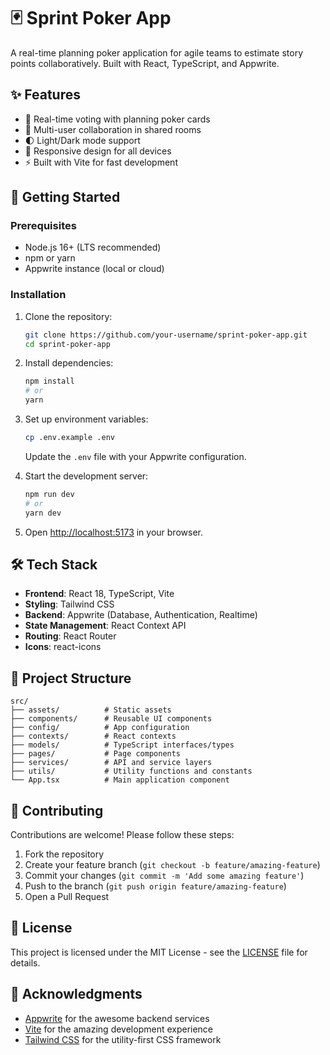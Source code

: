 # 🃏 Sprint Poker App

A real-time planning poker application for agile teams to estimate story points collaboratively. Built with React, TypeScript, and Appwrite.

## ✨ Features

- 🎴 Real-time voting with planning poker cards
- 👥 Multi-user collaboration in shared rooms
- 🌓 Light/Dark mode support
- 📱 Responsive design for all devices
- ⚡ Built with Vite for fast development

## 🚀 Getting Started

### Prerequisites

- Node.js 16+ (LTS recommended)
- npm or yarn
- Appwrite instance (local or cloud)

### Installation

1. Clone the repository:
   ```bash
   git clone https://github.com/your-username/sprint-poker-app.git
   cd sprint-poker-app
   ```

2. Install dependencies:
   ```bash
   npm install
   # or
   yarn
   ```

3. Set up environment variables:
   ```bash
   cp .env.example .env
   ```
   Update the `.env` file with your Appwrite configuration.

4. Start the development server:
   ```bash
   npm run dev
   # or
   yarn dev
   ```

5. Open [http://localhost:5173](http://localhost:5173) in your browser.

## 🛠️ Tech Stack

- **Frontend**: React 18, TypeScript, Vite
- **Styling**: Tailwind CSS
- **Backend**: Appwrite (Database, Authentication, Realtime)
- **State Management**: React Context API
- **Routing**: React Router
- **Icons**: react-icons

## 📂 Project Structure

```
src/
├── assets/          # Static assets
├── components/      # Reusable UI components
├── config/          # App configuration
├── contexts/        # React contexts
├── models/          # TypeScript interfaces/types
├── pages/           # Page components
├── services/        # API and service layers
├── utils/           # Utility functions and constants
└── App.tsx          # Main application component
```

## 🤝 Contributing

Contributions are welcome! Please follow these steps:

1. Fork the repository
2. Create your feature branch (`git checkout -b feature/amazing-feature`)
3. Commit your changes (`git commit -m 'Add some amazing feature'`)
4. Push to the branch (`git push origin feature/amazing-feature`)
5. Open a Pull Request

## 📄 License

This project is licensed under the MIT License - see the [LICENSE](LICENSE) file for details.

## 🙏 Acknowledgments

- [Appwrite](https://appwrite.io/) for the awesome backend services
- [Vite](https://vitejs.dev/) for the amazing development experience
- [Tailwind CSS](https://tailwindcss.com/) for the utility-first CSS framework
